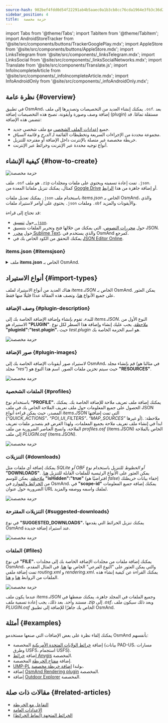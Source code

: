 ```yaml
---
source-hash: 902bef4fdd0d54f22291ab4b5aaec0a1b3cb8cc76cda1964e3fb3c36d2adb6fb
sidebar_position: 4
title:  حزمة مخصصة
---
```

import Tabs from '@theme/Tabs';
import TabItem from '@theme/TabItem';
import AndroidStoreTracker from '@site/src/components/buttons/TrackerGooglePlay.mdx';
import AppleStore from '@site/src/components/buttons/AppleStore.mdx';
import LinksTelegram from '@site/src/components/_linksTelegram.mdx';
import LinksSocial from '@site/src/components/_linksSocialNetworks.mdx';
import Translate from '@site/src/components/Translate.js';
import InfoIncompleteArticle from '@site/src/components/_infoIncompleteArticle.mdx';
import InfoAndroidOnly from '@site/src/components/_infoAndroidOnly.mdx';



## نظرة عامة {#overview}

في تطبيق OsmAnd، يمكنك إنشاء العديد من التخصيصات وتصديرها إلى ملف `.osf`. بعد إضافة وصف وصورة وأيقونة، تصبح هذه التخصيصات إضافة (plugin) مستقلة تمامًا. قد تتضمن هذه الإضافة:

- جميع [إعدادات الملف الشخصي](../personal/profiles.md) مع ملف شخصي جديد.
- مجموعة محددة من الإجراءات السريعة وتخطيطات القائمة لـ *الدرج* و *قائمة السياق*.
- خريطة مخصصة غير متصلة بالإنترنت داخل الإضافة أو مقترحة للتنزيل.
- أنواع توجيه محددة عبر الإنترنت وخرائط عبر الإنترنت.


## كيفية الإنشاء {#how-to-create}

![حزمة مخصصة](@site/static/img/plugins/custom/1.jpg)

ملف `.osf` هو ملف `.zip` تمت إعادة تسميته ويحتوي على ملفات ومجلدات `.json`. كمثال، يمكنك تنزيل ملفاتنا المعدة من [Google Drive](https://drive.google.com/drive/folders/1wDPGThkdRi9_3UrCKROgt49qi-1gM6jk?usp=sharing) أو إضافة جاهزة من هذا [الرابط](https://drive.google.com/open?id=1efZ01uAIL27aTQLLoTl8KYH-ts_WSRSe).

يمكنك تعديل ملفات `.json` باستخدام ملف *items.json* الخاص بـ OsmAnd، والذي يحتوي على أوامر لاستيراد ملفات `.json` وملفات `.obf` والأيقونات والمزيد.

قد تحتاج إلى قراءة:

- حول [تنسيق `.json`](https://en.wikipedia.org/wiki/JSON).
- حول [محررات النصوص](https://en.wikipedia.org/wiki/List_of_text_editors)، التي يمكنك من خلالها فتح وتحرير الملفات بتنسيق JSON.
- حول [محرر Sublime Text](https://en.wikipedia.org/wiki/Sublime_Text)، والذي يستخدم في OsmAnd كمرجع.
- يمكنك التحقق من الكود الخاص بك في [JSON Editor Online](https://jsoneditoronline.org/).


### items.json {#itemsjson}

<details>
<summary> ملف <b>items.json</b> الخاص بـ OsmAnd. </summary>

```
{
   "version":1,
   "items":[

      {
         "type":"PLUGIN",
         "pluginId":"test.plugin",
         "version" : 1,
         "icon": {
             "" : "@plugin-id.png"
             
         },
         "image": {
             "" :"@plugin-image.webp"
         },
         "name":{
            "":"Test Plugin",
            "ru":"Test Plugin: RU language"
         },
         "description":{
            "":"This package is a test package and displays test information.",
            "ru":"This package is a test package and displays test information. RU language."
         }
      },

      {
         "type":"RESOURCES",
         "pluginId":"test.plugin",
         "file":"res"
      },


      {
         "type":"DOWNLOADS",
         "pluginId":"test.plugin",
         "items":[
            {
               "path":"test",
               "name":{
                  "":"My offline maps",
                  "ru":"RU: My offline maps"
               },
               "icon":{
                  "":"ic_world_globe_dark"
               },
               "header-color":"#002E64",
               "description":{
                  "text":{
                     "":"This package is a collection of online and offline map sources of various types.",
                     "ru":"RU: This package is a collection of online and offline map sources of various types."
                  },
                  "button":[
                     {
                        "":"Telegram chat OsmAnd",
                        "url":"https:\/\/t.me\/OsmAndMaps"
                     }
                  ]
               }
            },
            {
               "scope-id":"offline-maps",
               "path":"test/Waterway",
               "header-color":"#002E64",
               "name":{
                  "":"Waterway",
                  "ru":"RU: waterway"
               },
               "icon":{
                  "":"ic_world_globe_dark"
               },
               "items":[
                  {
                     "name":{
                        "":"Offline Waterway map SA",
                        "ru":"RU: Offline Waterway map SA"
                     },
                     "filename":"waterway.obf.zip",
                     "type":"map",
                     "isHidden":"true",
                     "timestamp":1582994500,
                     "containerSize":28195301,
                     "contentSize":28195301,
                     "description":{
                        "text":{
                           "":"Zoom min: 0<br />Zoom max: 19<br />Countries: SA",
                           "ru":"RU: Zoom min: 0<br />Zoom max: 19<br />Countries: SA"
                        },
                        "image":[
                           "https://drive.google.com/uc?id=16HjUHsSWNgeQI0bmuup9ohpyrg6rWkHH&export=download"
                        ]
                     },
                     "downloadurl":"https://drive.google.com/uc?id=10iP2VZexHtHC0QLhACZ1QoEy-duNN5Wg&export=download",
                     "firstsubname":{
                        "":"Waterway",
                        "ru":"RU: Waterway"
                     },
                     "secondsubname":{
                        "":"",
                        "ru":""
                     }
                }
           ]
        }] 
    },

      {
         "type":"PROFILE",
         "pluginId":"test.plugin",
         "file":"bicycle_test.json",
         "appMode":{
            "iconColor":"RED",
            "iconName":"ic_action_motorcycle_dark",
            "locIcon":"BENTLEY",
            "navIcon":"BENTLEY",
            "order":32,
            "parent":"bicycle",
            "stringKey":"bicycle_test",
            "userProfileName" : "Test Prof"
         },
         "prefs" : {
            "drawer_logo": { "" : "@logo.png"},
            "drawer_url" : { "" : "https://osmand.net"},
            "drawer_items" : { "hidden" : ["dashboard"], "order" : ["map_markers", "my_places", "search"] },
            "context_menu_items" : {},
            "configure_map_items" : {},
            "route_service":"OSMAND",
            "renderer":"test-rendering.render.xml",
            "routing_profile":"routing-test.xml/test-car"
        }
      },

      {
         "type":"FILE",
         "pluginId":"test.plugin",
         "subtype" : "rendering_style",
         "file":"\/rendering\/test-rendering.render.xml"
      },

      {
         "type":"FILE",
         "pluginId":"test.plugin",
         "subtype" : "routing_config",
         "file":"\/routing\/routing-test.xml"
      },

      {
         "type":"SUGGESTED_DOWNLOADS",
         "pluginId":"test.plugin",
         "comment-1" : "search-type are latlon (closest by latlon), worldregion (by boundaries if name matches worldRegion downloadName as we do for default types), by default natural order, limit finds first N elements",
         "comment-2" : "predefined scope-id are @type of indexes.xml map, srtm_map, road_map, wikimap, wikivoyage, hillshade, slope, fonts, voice, depth ",
         "comment-3" : "names filters ignore case by name.contains(filterName)",
         "items": [{
             "scope-id" : "test-downloads",
             "limit" : 1,
             "search-type" : "latlon"
         }, {
             "scope-id" : "road_map",
             "names" : [
                 "Poland_lesser-poland_europe_2.obf.zip", "netherlands_noord-holland_europe"]
         }, {
             "scope-id" : "wikimap",
             "search-type" : "worldregion"
         }]
      },

      {
         "type":"NAVIGATION_ICONS",
         "pluginId":"test.plugin",
         "items" : [{
            "locationIcon": {
                 "" : "@bentley-car.png"
            },
            "locationIconId": "BENTLEY", 
            "navigationIcon": {
                 "" : "@bentley-car-moving.png"
            },
            "navigationIconId": "BENTLEY"
         }]
      },
      
      {
         "type":"QUICK_ACTIONS",
         "pluginId":"test.plugin",
         "items": [{
            "name": "Test quick action",
            "actionType": "osmbug.add",
            "params": "{\"dialog\":\"false\",\"message\":\"Message\"}"
          }]
      },

      {
         "type":"POI_UI_FILTERS",
         "pluginId":"test.plugin",
          "items": [{
                "name": "Test Search",
                "filterId": "test_search",
                "acceptedTypes": "{\"sustenance\":[\"bar\",\"alpine_hut\"]}"
            }]
      },

      {
         "type":"MAP_SOURCES",
         "pluginId":"test.plugin",
         "items": [{
            "sql": false,
            "name": "OsmAnd (test)",
            "minZoom": 1,
            "maxZoom": 19,
            "url": "https:\/\/tile.osmand.net\/hd\/{0}\/{1}\/{2}.png",
            "ellipsoid": false,
            "inverted_y": false,
            "timesupported": false,
            "expire": -1,
            "inversiveZoom": false,
            "ext": ".png",
            "tileSize": 512,
            "bitDensity": 8,
            "avgSize": 18000
        }]
      }
   ]
}

```

</details>


## أنواع الاستيراد {#import-types}

هناك العديد من أنواع الاستيراد لملف *items.JSON* الخاص بـ OsmAnd. يمكن العثور على جميع الأنواع [هنا](https://github.com/osmandapp/Osmand/blob/r3.7/OsmAnd/src/net/osmand/plus/settings/backend/SettingsHelper.java#L133)، وتصف هذه المقالة عددًا قليلًا منها فقط.

### وصف الإضافة {#plugin-description}

للبدء، تقوم بإنشاء وإضافة الإضافة الخاصة بك إلى *items.JSON*. النوع الأول من الاستيراد هو **"PLUGIN"**.
*<u>ملاحظة</u>*. يجب عليك إنشاء وإضافة هذا السطر لكل نوع **"pluginId":"test.plugin"**، حيث *test.plugin* هو اسم الحزمة الخاصة بك.

   ![حزمة مخصصة](@site/static/img/plugins/custom/2.jpg)

### صور الإضافة {#plugin-images}

لاستيراد صور أيقونات الإضافة الخاصة بك إلى OsmAnd، قم بإنشاء مجلد (في مثالنا هو مجلد *"res"*) حيث سيتم تخزين ملفات الصور. اسم هذا النوع هو **"RESOURCES"**.

   ![حزمة مخصصة](@site/static/img/plugins/custom/4.jpg)


### الملفات الشخصية {#profiles}

باستخدام نوع **"PROFILE"**، يمكنك إضافة ملف تعريف ملاحة للإضافة الخاصة بك. يمكنك الحصول على جميع المعلومات حول ملف تعريف الملاحة الخاص بك في ملف JSON المصدر، حيث يمكن قراءة أنواع *items.JSON* التي تمت إضافتها (*“QUICK_ACTIONS”*، *“POI_UI_FILTERS”*، *“MAP_SOURCES”* أو غيرها).
ملاحظة: ابدأ في إنشاء ملف تعريف ملاحة بجميع المعلمات، ولهذا الغرض قم بتصدير ملفات تعريف الملاحة، وانسخ العناصر الضرورية من ملف *profiles.osf* (items.JSON) الخاص بالملاحة إلى ملف *PLUGIN.osf* (items.JSON).

   ![حزمة مخصصة](@site/static/img/plugins/custom/6.jpg)

### التنزيلات {#downloads}

يمكنك إضافة أي ملفات مثل *SQLite أو OBF أو الخطوط* للتنزيل باستخدام نوع **"DOWNLOADS"**. يمكن العثور على الأنواع الرئيسية للملفات القابلة للتنزيل [هنا](https://github.com/osmandapp/Osmand/blob/master/OsmAnd/src/net/osmand/plus/download/DownloadActivityType.java#L33).
*<u>ملاحظة</u>*. يمكن للوسم **"isHidden":"true"** (افتراضيًا هو *false*) إخفاء بيانات خريطتك من [الخرائط والموارد](../personal/maps-resources.md#local-menu) في OsmAnd. في **"scope-id"** يمكنك إضافة جميع المعلومات الضرورية حول عنوان URL لملفك واسمه ووصفه والمزيد.

   ![حزمة مخصصة](@site/static/img/plugins/custom/3.jpg)

### التنزيلات المقترحة {#suggested-downloads}

في نوع **"SUGGESTED_DOWNLOADS"**، يمكنك تنزيل الخرائط التي يقدمها OsmAnd عند استيراد إضافة جديدة.

   ![حزمة مخصصة](@site/static/img/plugins/custom/7.jpg)

### الملفات {#files}

 في نوع **"FILE"**، يمكنك إضافة ملفات من مجلدات الإضافة الخاصة بك إلى مجلدات OsmAnd، والتي يمكن العثور على "النوع الفرعي" الخاص بها [هنا](https://github.com/osmandapp/Osmand/blob/r3.7/OsmAnd/src/net/osmand/plus/settings/backend/SettingsHelper.java#L1312). في المثال المقدم، تمت إضافة ملفي *routing.xml* و *rendering.xml*. يمكنك القراءة عن كيفية إنشاء هذه الملفات من الروابط [هنا](https://github.com/osmandapp/OsmAnd-resources/blob/master/routing/routing.xml) و [هنا](https://github.com/osmandapp/OsmAnd-resources/tree/master/rendering_styles).

   ![حزمة مخصصة](@site/static/img/plugins/custom/8.jpg)

عندما يكون ملف *items.JSON* وجميع الملفات في المجلد جاهزة، يمكنك ضغطها في مستند واحد. بعد ذلك، يجب إعادة تسمية *ملف .zip* إلى *.osf*، وبعد ذلك سيكون ملف *PLUGIN.osf* الخاص بك جاهزًا للإضافة إلى تطبيق OsmAnd.


## أمثلة {#examples}

يمكنك إلقاء نظرة على بعض الإضافات التي صنعها مستخدمو OsmAnd بأنفسهم:

 - إضافة [خرائط الولايات المتحدة الأمريكية](https://osmand.net/uploads/plugins/us.maps/2/us.maps-2.osf) المخصصة (بيانات PAD-US، مسارات وطرق USFS، استجمام USFS).
 - إضافة [خرائط Anygis](https://osmand.net/uploads/plugins/ru.anygis.plugin/2/ru.anygis.plugin-2.osf) المخصصة.
 - إضافة [مفتاح الخريطة](https://osmand.net/uploads/plugins/legend.plugin/1/legend.plugin-1.osf) المخصصة.
 - [UMP-PL](https://ump.waw.pl/) بولندا [إضافة خريطة مخصصة](https://osmand.net/uploads/plugins/UMP_map.plugin/1/UMP_map.plugin-1.osf).
 - إضافة [OsmAnd Rendering plugin](https://osmand.net/uploads/plugins/osmand.rendering.plugin/1/osmand.rendering.plugin-1.osf) المخصصة.
 - إضافة [Outdoor Explorer](https://osmand.net/uploads/plugins/outdoor-explorer.plugin/1/outdoor-explorer.plugin-1.osf) المخصصة.


## مقالات ذات صلة {#related-articles}

- [التفاعل مع الخريطة](../../user/map/interact-with-map.md)
- [الإعدادات العامة](../../user/personal/global-settings.md)
- [الخرائط المتجهة (أنماط الخرائط)](../../user/map/vector-maps.md)